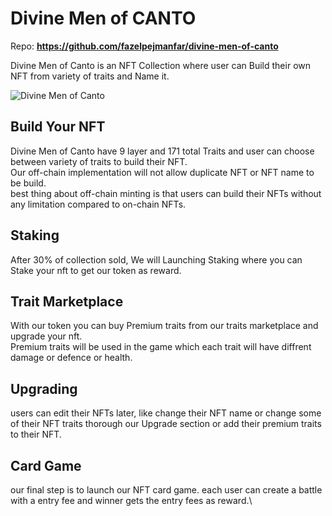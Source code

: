 # **Divine Men of CANTO**

Repo:  **https://github.com/fazelpejmanfar/divine-men-of-canto**



Divine Men of Canto is an NFT Collection where user can Build their own NFT from variety of traits and Name it.

![Divine Men of Canto](https://www.divinemenofcanto.xyz/assets/divineman-bg.jpg)


## **Build Your NFT**
Divine Men of Canto have 9 layer and 171 total Traits and user can choose between variety of traits to build their NFT.\
Our off-chain implementation will not allow duplicate NFT or NFT name to be build.\
best thing about off-chain minting is that users can build their NFTs without any limitation compared to on-chain NFTs.

## **Staking**
After 30% of collection sold, We will Launching Staking where you can Stake your nft to get our token as reward.


## **Trait Marketplace**
With our token you can buy Premium traits from our traits marketplace and upgrade your nft.\
Premium traits will be used in the game which each trait will have diffrent damage or defence or health.


## **Upgrading**

users can edit their NFTs later, like change their NFT name or change some of their NFT traits thorough our Upgrade section or add their premium traits to their NFT.


## **Card Game**

our final step is to launch our NFT card game.
each user can create a battle with a entry fee and winner gets the entry fees as reward.\
